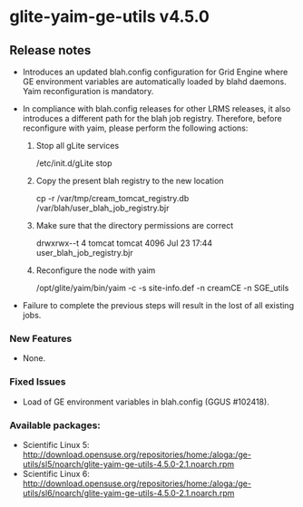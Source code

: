 # glite-yaim-ge-utils v4.5.0

## Release notes 
 * Introduces an updated blah.config configuration for Grid Engine where GE environment variables are automatically loaded by blahd daemons. Yaim reconfiguration is mandatory.
 
 * In compliance with blah.config releases for other LRMS releases, it also introduces a different path for the blah job registry. Therefore, before reconfigure with yaim, please perform the following actions:
 
   1) Stop all gLite services

      /etc/init.d/gLite stop
 
   2) Copy the present blah registry to the new location
   
      cp -r /var/tmp/cream_tomcat_registry.db /var/blah/user_blah_job_registry.bjr

   3) Make sure that the directory permissions are correct

      drwxrwx--t 4 tomcat tomcat 4096 Jul 23 17:44 user_blah_job_registry.bjr

   4) Reconfigure the node with yaim
   
      /opt/glite/yaim/bin/yaim -c -s site-info.def -n creamCE -n SGE_utils

 * Failure to complete the previous steps will result in the lost of all existing jobs. 

### New Features
 * None.

### Fixed Issues
 * Load of GE environment variables in blah.config (GGUS #102418).

### Available packages:
 * Scientific Linux 5: http://download.opensuse.org/repositories/home:/aloga:/ge-utils/sl5/noarch/glite-yaim-ge-utils-4.5.0-2.1.noarch.rpm 
 * Scientific Linux 6: http://download.opensuse.org/repositories/home:/aloga:/ge-utils/sl6/noarch/glite-yaim-ge-utils-4.5.0-2.1.noarch.rpm
